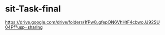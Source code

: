# sit-Task-final
https://drive.google.com/drive/folders/1fPw0_gfepON6VhHtF4cbwoJJ92SU04Pf?usp=sharing
